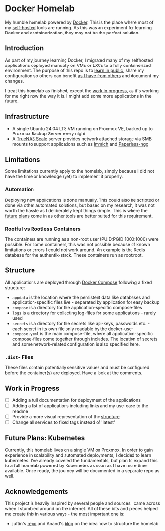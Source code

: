 # Docker Homelab

My humble homelab powered by [Docker](https://www.docker.com/). This is the place where most of my [self-hosted](https://github.com/awesome-selfhosted/awesome-selfhosted) tools are running. As this was an experiment for learning Docker and containerization, they may not be the perfect solution.

## Introduction

As part of my journey learning Docker, I migrated many of my selfhosted applications deployed manually on VMs or LXCs to a fully containerized environment. The purpose of this repo is to [learn in public](https://notes.nicolevanderhoeven.com/Learning+in+public), share my configuration so others can benefit [as I have from others](#acknowledgements) and document my changes.

I treat this homelab as finished, except the [work in progress](#work-in-progress), as it's working for me right now the way it is. I might add some more applications in the future.

## Infrastructure

* A single Ubuntu 24.04 LTS VM running on Proxmox VE, backed up to Proxmox Backup Server every night
* A [TrueNAS Scale](https://www.truenas.com/truenas-community-edition/) server provides network attached storage via SMB mounts to support applications such as [Immich](https://immich.app/) and [Paperless-ngx](https://docs.paperless-ngx.com/)

## Limitations

Some limitations currently apply to the homelab, simply because I did not have the time or knowledge (yet) to implement it properly.

### Automation

Deploying new applications is done manually. This could also be scripted or done via other automated solutions, but based on my research, it was not worth the hassle as I deliberately kept things simple. This is where the [future plans](#future-plans:-kubernetes) come in as other tools are better suited for this requirement.

### Rootful vs Rootless Containers 

The containers are running as a non-root user (PUID:PGID 1000:1000) were possible. For some containers, this was not possible because of known limitations or errors I could not work around. An example is the Redis database for the authentik-stack. These containers run as root:root.

## Structure

All applications are deployed through [Docker Compose](https://docs.docker.com/compose/) following a fixed structure:

* `appdata` is the location where the persistent data like databases and application-specific files live - separated by application for easy backup
* `compose` is a directory for the application-specific compose-files
* `logs` is a directory for collecting log-files for some applications - rarely used
* `secrets` is a directory for the secrets like api-keys, passwords etc. - each secret in its own file only readable by the docker-user
* `compose.yaml` is the main compose-file, where all application-specific compose-files come together through includes. The location of secrets and some network-related configuration is also specified here.

### `.dist`- Files

These files contain potentially sensitive values and must be configured before the container(s) are deployed. Have a look at the comments.

## Work in Progress

* [ ] Adding a full documentation for deployment of the applications
* [ ] Adding a list of applications including links and my use-case to the readme
* [ ] Provide a more visual representation of the [structure](#structure)
* [ ] Change all services to fixed tags instead of 'latest'

## Future Plans: Kubernetes

Currently, this homelab lives on a single VM on Proxmox. In order to gain experience in scalability and automated deployments, I decided to learn kubernetes. I've already covered the fundamentals, but plan to expand this to a full homelab powered by Kubernetes as soon as I have more time available. Once ready, the journey will be documented in a separate repo as well. 

## Acknowledgements

This project is heavily inspired by several people and sources I came across when I stumbled around on the internet. All of these bits and pieces helped me create this in various ways - the most important one is:

* juftin's [repo](https://github.com/juftin/homelab/tree/main) and Anand's [blog](https://www.simplehomelab.com/) on the idea how to structure the homelab

